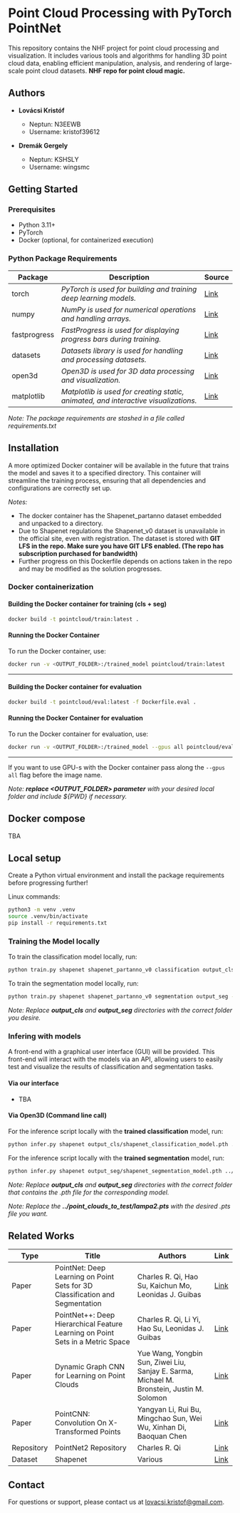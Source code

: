 # Point Cloud Processing with PyTorch PointNet

This repository contains the NHF project for point cloud processing and visualization.
It includes various tools and algorithms for handling 3D point cloud data, enabling 
efficient manipulation, analysis, and rendering of large-scale point cloud datasets.
**NHF repo for point cloud magic.**

## Authors

- **Lovácsi Kristóf**
    - Neptun: N3EEWB
    - Username: kristof39612

- **Dremák Gergely**
    - Neptun: KSHSLY
    - Username: wingsmc

## Getting Started

### Prerequisites

- Python 3.11+ 
- PyTorch
- Docker (optional, for containerized execution)

### Python Package Requirements

| Package      | Description                                                                 | Source |
|--------------|-----------------------------------------------------------------------------|--------|
| torch        | *PyTorch is used for building and training deep learning models.*             | [Link](https://pytorch.org/get-started/locally/) |
| numpy        | *NumPy is used for numerical operations and handling arrays.*                 | [Link](https://pypi.org/project/numpy/) |
| fastprogress | *FastProgress is used for displaying progress bars during training.*          | [Link](https://pypi.org/project/fastprogress/) |
| datasets     | *Datasets library is used for handling and processing datasets.*              | [Link](https://pypi.org/project/datasets/) |
| open3d       | *Open3D is used for 3D data processing and visualization.*                    | [Link](https://pypi.org/project/open3d/) |
| matplotlib   | *Matplotlib is used for creating static, animated, and interactive visualizations.* | [Link](https://pypi.org/project/matplotlib/) |

*Note: The package requirements are stashed in a file called requirements.txt*
## Installation

A more optimized Docker container will be available in the future that trains the model and saves it to a specified directory. This container will streamline the training process, ensuring that all dependencies and configurations are correctly set up.

*Notes:*
- The docker container has the Shapenet_partanno dataset embedded and unpacked to a directory.
- Due to Shapenet regulations the Shapenet_v0 dataset is unavailable in the official site, even with registration. The dataset is stored with **GIT LFS in the repo. Make sure you have GIT LFS enabled. (The repo has subscription purchased for bandwidth)**
- Further progress on this Dockerfile depends on actions taken in the repo and may be modified as the solution progresses.

### Docker containerization
#### Building the Docker container for training (cls + seg)
```sh
docker build -t pointcloud/train:latest .
```
#### Running the Docker Container
To run the Docker container, use:
```sh
docker run -v <OUTPUT_FOLDER>:/trained_model pointcloud/train:latest
```

---

#### Building the Docker container for evaluation
```sh
docker build -t pointcloud/eval:latest -f Dockerfile.eval .
```
#### Running the Docker Container for evaluation
To run the Docker container for evaluation, use:
```sh
docker run -v <OUTPUT_FOLDER>:/trained_model --gpus all pointcloud/eval:latest
```

---

If you want to use GPU-s with the Docker container pass along the ```--gpus all``` flag before the image name.

*Note: **replace <OUTPUT_FOLDER> parameter** with your desired local folder and include ${PWD} if necessary.*

## Docker compose
TBA

## Local setup

Create a Python virtual environment and install the package requirements before progressing further!

Linux commands:
```sh
python3 -m venv .venv
source .venv/bin/activate
pip install -r requirements.txt
```

### Training the Model locally

To train the classification model locally, run:
```sh
python train.py shapenet shapenet_partanno_v0 classification output_cls --number_of_workers 4 --epoch 15
```
To train the segmentation model locally, run:
```sh
python train.py shapenet shapenet_partanno_v0 segmentation output_seg --number_of_workers 4 --epoch 15
```
*Note: Replace **output_cls** and **output_seg** directories with the correct folder you desire.*

### Infering with models

A front-end with a graphical user interface (GUI) will be provided. This front-end will interact with the models via an API, allowing users to easily test and visualize the results of classification and segmentation tasks.

#### Via our interface
- TBA

#### Via Open3D (Command line call)

For the inference script locally with the **trained classification** model, run:
```sh
python infer.py shapenet output_cls/shapenet_classification_model.pth ../point_clouds_to_test/lampa2.pts classification
```

For the inference script locally with the **trained segmentation** model, run:
```sh
python infer.py shapenet output_seg/shapenet_segmentation_model.pth ../point_clouds_to_test/lampa2.pts segmentation
```
*Note: Replace **output_cls** and **output_seg** directories with the correct folder that contains the .pth file for the corresponding model.*

*Note: Replace the **../point_clouds_to_test/lampa2.pts** with the desired .pts file you want.*

## Related Works

| Type | Title | Authors | Link |
|------|-------|---------|------|
| Paper | PointNet: Deep Learning on Point Sets for 3D Classification and Segmentation | Charles R. Qi, Hao Su, Kaichun Mo, Leonidas J. Guibas | [Link](https://arxiv.org/abs/1612.00593) |
| Paper | PointNet++: Deep Hierarchical Feature Learning on Point Sets in a Metric Space | Charles R. Qi, Li Yi, Hao Su, Leonidas J. Guibas | [Link](https://arxiv.org/abs/1706.02413) |
| Paper | Dynamic Graph CNN for Learning on Point Clouds | Yue Wang, Yongbin Sun, Ziwei Liu, Sanjay E. Sarma, Michael M. Bronstein, Justin M. Solomon | [Link](https://arxiv.org/abs/1801.07829) |
| Paper | PointCNN: Convolution On X-Transformed Points | Yangyan Li, Rui Bu, Mingchao Sun, Wei Wu, Xinhan Di, Baoquan Chen | [Link](https://arxiv.org/abs/1801.07791) |
| Repository | PointNet2 Repository | Charles R. Qi | [Link](https://github.com/charlesq34/pointnet2) |
| Dataset | Shapenet | Various | [Link](https://shapenet.org/) |

## Contact
For questions or support, please contact us at [lovacsi.kristof@gmail.com](mailto:lovacsi.kristof@gmail.com).